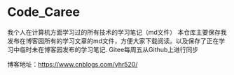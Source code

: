 # Code_Caree
我个人在计算机方面学习过的所有技术的学习笔记（md文件）
本仓库主要保存我发布在博客园所有的学习文章的md文件，方便大家下载阅读。以及保存了正在学习中临时未在博客园发布的学习笔记.
Gitee每周五从Github上进行同步

博客地址：https://www.cnblogs.com/yhr520/

